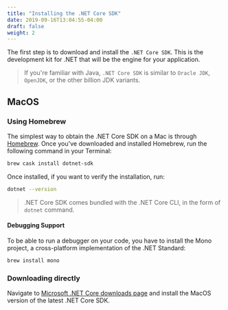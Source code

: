 ```yaml
---
title: "Installing the .NET Core SDK"
date: 2019-09-16T13:04:55-04:00
draft: false
weight: 2
---
```


The first step is to download and install the `.NET Core SDK`. 
This is the development kit for .NET that will be the engine for your application.

> If you're familiar with Java, `.NET Core SDK` is similar to `Oracle JDK`, `OpenJDK`, or the 
> other billion JDK variants.

## MacOS

### Using Homebrew

The simplest way to obtain the .NET Core SDK on a Mac is through [Homebrew](https://brew.sh). 
Once you've downloaded and installed Homebrew, run the following command in your Terminal:

```bash
brew cask install dotnet-sdk
```

Once installed, if you want to verify the installation, run:

```bash
dotnet --version
```

> .NET Core SDK comes bundled with the .NET Core CLI, in the form of `dotnet` command.

#### Debugging Support

To be able to run a debugger on your code, you have to install the Mono project, a cross-platform implementation 
of the .NET Standard:

```bash
brew install mono
```

### Downloading directly

Navigate to <a href="https://dotnet.microsoft.com/download" target="_blank">Microsoft .NET Core downloads page</a> 
and install the MacOS version of the latest .NET Core SDK.

 
